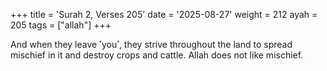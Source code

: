 +++
title = 'Surah 2, Verses 205'
date = '2025-08-27'
weight = 212
ayah = 205
tags = ["allah"]
+++

And when they leave ˹you˺, they strive throughout the land to spread mischief in it and destroy crops and cattle. Allah does not like mischief.